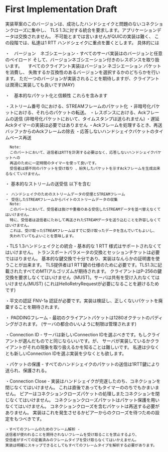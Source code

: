 # First Implementation Draft
実装草案のこのバージョンは、成功したハンドシェイクと問題のないコネクションクローズに集中し、
TLS 1.3に対する統合を要求します。アプリケーションデータは交換されません。
不可能とまでは言いませんがQUICの実装は難く、
この段階では、私達は1 RTT ハンドシェイクに重点を置くとします。
具体的には

・　バージョン　ネゴシエーション - すべてのサーバ実装はのバージョンと任意のペイロード
そして、バージョンネゴシエーション付きのレスポンスを取り扱います。
　すべてのクライアント実装はバージョン ネゴシエーション パケットを消費し、
失敗するか互換性のあるバージョンを選択するかのどちらかを行います。
ただ一つのバージョンが実装されることを期待しますが、クライアントは潤滑に実装しても良いです(MAY)

・　基本的なパケット化と信頼性
これらを含みます

  ・ストリーム番号 0における、STREAMフレームのパケット化
  ・非暗号化パケットにおける、それらのパケットの転送。
  ・レスポンスにおける、Ackフレームの送信 (非暗号化パケットにおいて、タイムスタンプは送られません)
  ・遅延Ackタイマーの実装は必要ではありません
  ・Ackフレームを処理するとき、再送バッファからのAckフレームの除去
  ・応答しないハンドシェイクパケットのタイムベース再送

      Note:
      このパートにおいて、送信者はRTTを計測する必要はなく、応答しないハンドシェイクパケットへの
      再送のために一定時間のタイマーを使って良いです。
      受信者は順不同のパケットを受け取り 、紛失したパケットを示すAckフレームを生成出来るなくていけません。

  ・ 基本的なストリームの送受信
    以下を含む

    ・ ハンドシェイクのためのストリームデータの受理とSTREAMフレーム
    ・ 受信したSTREAMフレームからバイトのストリームデータの収集
      Note:
      このパートにおいて、受信者は抜けや重複のある受信したSTREAMデータを並べ替えなくてはいけません。
      特に、受信者は送信者にたおして再送されたSTREAMデータを送り込むことを許容しなくてはいけません。
      これは、受け取ったSTREAMフレームはすでに受け取ったデータを含んでいてもよいし、
      失われていてもよいことを意味します。

  ・TLS 1.3ハンドシェイクとの統合 -
    基本的な 1 RTT 様式はサポートされなくてはいけません。
    トランスポートパラメータの交換とセッションチケットは必要でははりません。
    基本的な鍵交換で十分であり、実装はなんらかの証明書を使うことが出来ます。
    TLS提供者は1 RTT鍵の仕様のために必要です。TLS1.3に記載されたすべてのMTIアルゴリズムが期待されます。
    クライアントはP-256の鍵交換を要求しなくてはいけません（MUST)。サーバは共有を受け入れなくてはいけません(MUST)
    (これはHelloRetryRequestが必要になることを避けるためです)

  ・平文の認証
    FNV-1a 認証が必要です。実装は検証し、正しくないパケットを廃棄することを期待されます。

  ・ PADDINGフレーム -
    最初のクライアントパケットは1280オクテットのパディングがされます。
    (サーバの都合のいいように制限は管理されます)

  ・Connection ID -
     サーバは新しいConnection IDを選ぶべきです。もしクライアントが選んだものでと同じならいいです。が、
     サーバが実装しているかクライアントがそれの現象を取り扱えるかを知ることは難しいです。
     私達は少なくとも新しいConnection IDを選ぶ実装を少なくとも欲します。

  ・パケットの保護 -
    すべてのハンドシェイクのパケットの送信は1RTT鍵により送られ、保護される。

   ・Connection Close -
     実装はハンドシェイクが完遂したのち、コネクションを閉じなくてはいけません。
     これは直後であってもタイマーののちでもかまいません。
     ピアーはコネクションクローズパケットの処理しまたコネクションを閉じなくてはいけません。
     コネクションクローズパケットはパケット保護を用いなくてはいけません。
     コネクションクローズを含むパケットは再送する必要がありません。
     実装はこれを発生させるかピアーからのクローズを待つための設定をもつべきです。

    ・すべてのフレームのためのフレーム解析 -
    送信者が使われることを期待されないフレームを受け取ることを禁止するより、
    受信者がすべての定義済みのフレームタイプを受け取らなくてはいかえません。
    実装は明確にスキップできるとしてもすべてのフレームタイプを解析する必要があります。



